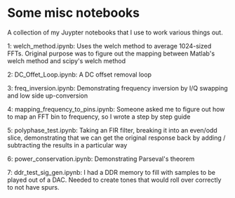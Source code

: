 # Some misc notebooks
A collection of my Juypter notebooks that I use to work various things out.


1: welch_method.ipynb:  Uses the welch method to average 1024-sized FFTs.  Original purpose was to figure out the mapping between Matlab's welch method and scipy's welch method

2: DC_Offet_Loop.ipynb: A DC offset removal loop

3: freq_inversion.ipynb:  Demonstrating frequency inversion by I/Q swapping and low side up-conversion

4: mapping_frequency_to_pins.ipynb: Someone asked me to figure out how to map an FFT bin to frequency, so I wrote a step by step guide

5: polyphase_test.ipynb: Taking an FIR filter, breaking it into an even/odd slice, demonstrating that we can get the original response back by adding / subtracting the results in a particular way

6: power_conservation.ipynb: Demonstrating Parseval's theorem

7: ddr_test_sig_gen.ipynb:  I had a DDR memory to fill with samples to be played out of a DAC.  Needed to create tones that would roll over correctly to not have spurs.

